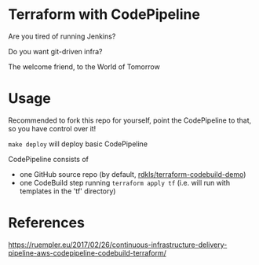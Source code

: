 # Terraform with CodePipeline

Are you tired of running Jenkins?

Do you want git-driven infra?

The welcome friend, to the World of Tomorrow

# Usage

Recommended to fork this repo for yourself, point the CodePipeline to that, so
you have control over it!

`make deploy` will deploy basic CodePipeline

CodePipeline consists of 
- one GitHub source repo (by default, [rdkls/terraform-codebuild-demo](https://github.com/rdkls/terraform-codebuild-demo))
- one CodeBuild step running `terraform apply tf` (i.e. will run with templates
    in the 'tf' directory)


# References

https://ruempler.eu/2017/02/26/continuous-infrastructure-delivery-pipeline-aws-codepipeline-codebuild-terraform/
